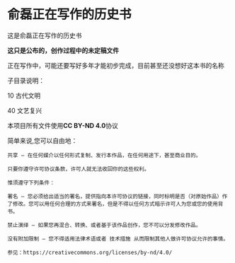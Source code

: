 # 俞磊正在写作的历史书

这是俞磊正在写作的历史书


**这只是公布的，创作过程中的未定稿文件**

正在写作中，可能还要写好多年才能初步完成，目前甚至还没想好这本书的名称

子目录说明：

10  古代文明

40  文艺复兴


本项目所有文件使用**CC BY-ND 4.0**协议

简单来说,您可以自由地：

    共享 — 在任何媒介以任何形式复制、发行本作品，在任何用途下，甚至商业目的。

    只要你遵守许可协议条款，许可人就无法收回你的这些权利。

    惟须遵守下列条件：

    署名 — 您必须给出适当的署名，提供指向本许可协议的链接，同时标明是否（对原始作品）作了修改。您可以用任何合理的方式来署名，但是不得以任何方式暗示许可人为您或您的使用背书。

    禁止演绎 — 如果您再混合、转换、或者基于该作品创作，您不可以分发修改作品。

    没有附加限制 — 您不得适用法律术语或者 技术措施 从而限制其他人做许可协议允许的事情。

    参见：https://creativecommons.org/licenses/by-nd/4.0/


